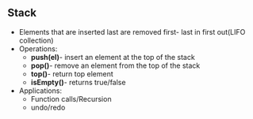 ## Stack

- Elements that are inserted last are removed first- last in first out(LIFO collection)
- Operations:
	- **push(el)**- insert an element at the top of the stack
	- **pop()**- remove an element from the top of the stack
	- **top()**- return top element
	- **isEmpty()**- returns true/false
- Applications:
	- Function calls/Recursion
	- undo/redo

